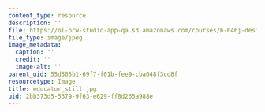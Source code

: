 ```yaml
---
content_type: resource
description: ''
file: https://ol-ocw-studio-app-qa.s3.amazonaws.com/courses/6-046j-design-and-analysis-of-algorithms-spring-2015/2bb373d553799f63e629ff8d265a988e_educator_still.jpg
file_type: image/jpeg
image_metadata:
  caption: ''
  credit: ''
  image-alt: ''
parent_uid: 55d505b1-69f7-f01b-fee9-cba048f3cd8f
resourcetype: Image
title: educator_still.jpg
uid: 2bb373d5-5379-9f63-e629-ff8d265a988e
---
```

